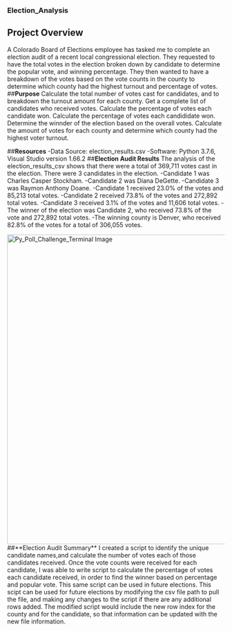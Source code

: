 ### Election_Analysis

## Project Overview
A Colorado Board of Elections employee has tasked me to complete an election audit of a recent local congressional election. They requested to have the total votes in the election broken down by candidate to determine the popular vote, and winning percentage. They then wanted to have a breakdown of the votes based on the vote counts in the county to determine which county had the highest turnout and percentage of votes.
##**Purpose**
Calculate the total number of votes cast for candidates, and to breakdown the turnout amount for each county.
Get a complete list of candidates who received votes.
Calculate the percentage of votes each candidate won.
Calculate the percentage of votes each candididate won.
Determine the winnder of the election based on the overall votes.
Calculate the amount of votes for each county and determine which county had the highest voter turnout.

##**Resources**
-Data Source: election_results.csv
-Software: Python 3.7.6, Visual Studio version 1.66.2
##**Election Audit Results**
The analysis of the election_results_csv shows that there were a total of 369,711 votes cast in the election.
There were 3 candidates in the election. 
-Candidate 1 was Charles Casper Stockham.
-Candidate 2 was Diana DeGette.
-Candidate 3 was Raymon Anthony Doane.
-Candidate 1 received 23.0% of the votes and 85,213 total votes.
-Candidate 2 received 73.8% of the votes and 272,892 total votes.
-Candidate 3 received 3.1% of the votes and  11,606 total votes.
-The winner of the election was Candidate 2, who received 73.8% of the vote and 272,892 total votes. 
-The winning county is Denver, who received 82.8% of the votes for a total of 306,055 votes.

<img width="715" alt="Py_Poll_Challenge_Terminal Image" src="https://user-images.githubusercontent.com/99056132/166170500-df5af80e-6668-4700-94af-b464205a9e7c.png">
##**Election Audit Summary**
I created a script to identify the unique candidate names,and calculate the number of votes each of those candidates received. Once the vote counts were received for each candidate, I was able to write script to calculate the percentage of votes each candidate received, in order to find the winner based on percentage and popular vote. This same script can be used in future elections. This scipt can be used for future elections by modifying the csv file path to pull the file, and making any changes to the script if there are any additional rows added. The modified script would include the new row index for the county and for the candidate, so that information can be updated with the new file information.


